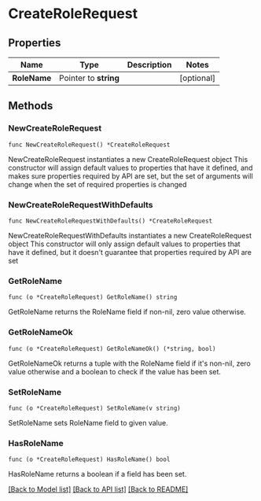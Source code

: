 # CreateRoleRequest

## Properties

Name | Type | Description | Notes
------------ | ------------- | ------------- | -------------
**RoleName** | Pointer to **string** |  | [optional] 

## Methods

### NewCreateRoleRequest

`func NewCreateRoleRequest() *CreateRoleRequest`

NewCreateRoleRequest instantiates a new CreateRoleRequest object
This constructor will assign default values to properties that have it defined,
and makes sure properties required by API are set, but the set of arguments
will change when the set of required properties is changed

### NewCreateRoleRequestWithDefaults

`func NewCreateRoleRequestWithDefaults() *CreateRoleRequest`

NewCreateRoleRequestWithDefaults instantiates a new CreateRoleRequest object
This constructor will only assign default values to properties that have it defined,
but it doesn't guarantee that properties required by API are set

### GetRoleName

`func (o *CreateRoleRequest) GetRoleName() string`

GetRoleName returns the RoleName field if non-nil, zero value otherwise.

### GetRoleNameOk

`func (o *CreateRoleRequest) GetRoleNameOk() (*string, bool)`

GetRoleNameOk returns a tuple with the RoleName field if it's non-nil, zero value otherwise
and a boolean to check if the value has been set.

### SetRoleName

`func (o *CreateRoleRequest) SetRoleName(v string)`

SetRoleName sets RoleName field to given value.

### HasRoleName

`func (o *CreateRoleRequest) HasRoleName() bool`

HasRoleName returns a boolean if a field has been set.


[[Back to Model list]](../README.md#documentation-for-models) [[Back to API list]](../README.md#documentation-for-api-endpoints) [[Back to README]](../README.md)


